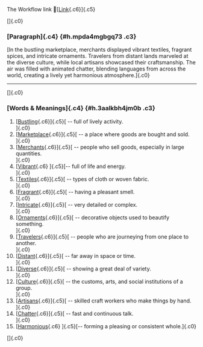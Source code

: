 The Workflow link
👏[[Link](https://www.google.com/url?q=http://www.google.com&sa=D&source=editors&ust=1756827936829008&usg=AOvVaw3Sj655QGAxC95Jsr87IL_U){.c6}]{.c5}

[]{.c0}

### [Paragraph]{.c4} {#h.mpda4mgbgq73 .c3}

[In the bustling marketplace, merchants displayed vibrant textiles,
fragrant spices, and intricate ornaments. Travelers from distant lands
marveled at the diverse culture, while local artisans showcased their
craftsmanship. The air was filled with animated chatter, blending
languages from across the world, creating a lively yet harmonious
atmosphere.]{.c0}

------------------------------------------------------------------------

[]{.c0}

### [Words & Meanings]{.c4} {#h.3aalkbh4jm0b .c3}

1.  [[Bustling](https://www.google.com/url?q=http://www.google.com&sa=D&source=editors&ust=1756827936830528&usg=AOvVaw04-K2qwdDnRmD4B48PM9eJ){.c6}]{.c5}[ --
    full of lively activity.\
    ]{.c0}
2.  [[Marketplace](https://www.google.com/url?q=http://www.google.com&sa=D&source=editors&ust=1756827936830817&usg=AOvVaw3hzKOrlKVPzPJkLZQ6mbud){.c6}]{.c5}[ --
    a place where goods are bought and sold.\
    ]{.c0}
3.  [[Merchants](https://www.google.com/url?q=http://www.google.com&sa=D&source=editors&ust=1756827936831101&usg=AOvVaw3lV2uMFS4gdfK1qP58PDqP){.c6}]{.c5}[ --
    people who sell goods, especially in large quantities.\
    ]{.c0}
4.  [[Vibrant](https://www.google.com/url?q=http://www.google.com&sa=D&source=editors&ust=1756827936831443&usg=AOvVaw0Mk4iO8u5LTTE3j-yGY4Ig){.c6}
    ]{.c5}[-- full of life and energy.\
    ]{.c0}
5.  [[Textiles](https://www.google.com/url?q=http://www.google.com&sa=D&source=editors&ust=1756827936831701&usg=AOvVaw2i8ioqUyjKAjiu4HvL05Gw){.c6}]{.c5}[ --
    types of cloth or woven fabric.\
    ]{.c0}
6.  [[Fragrant](https://www.google.com/url?q=http://www.google.com&sa=D&source=editors&ust=1756827936831980&usg=AOvVaw3yPbCbZjWaQThAQqC1cU0F){.c6}]{.c5}[ --
    having a pleasant smell.\
    ]{.c0}
7.  [[Intricate](https://www.google.com/url?q=http://www.google.com&sa=D&source=editors&ust=1756827936832246&usg=AOvVaw05yfLlb4YDwnGCG-FPuOt3){.c6}]{.c5}[ --
    very detailed or complex.\
    ]{.c0}
8.  [[Ornaments](https://www.google.com/url?q=http://www.google.com&sa=D&source=editors&ust=1756827936832536&usg=AOvVaw0MOGYk9P8npnxWl4-kQjJ8){.c6}]{.c5}[ --
    decorative objects used to beautify something.\
    ]{.c0}
9.  [[Travelers](https://www.google.com/url?q=http://www.google.com&sa=D&source=editors&ust=1756827936832863&usg=AOvVaw1DfFXiSW0doFj5_tKXZy1N){.c6}]{.c5}[ --
    people who are journeying from one place to another.\
    ]{.c0}
10. [[Distant](https://www.google.com/url?q=http://www.google.com&sa=D&source=editors&ust=1756827936833192&usg=AOvVaw0lYX6jOePBEwAOCcBAMYxT){.c6}]{.c5}[ --
    far away in space or time.\
    ]{.c0}
11. [[Diverse](https://www.google.com/url?q=http://www.google.com&sa=D&source=editors&ust=1756827936833440&usg=AOvVaw1yd5eppAxL-ziq7H4MzAet){.c6}]{.c5}[ --
    showing a great deal of variety.\
    ]{.c0}
12. [[Culture](https://www.google.com/url?q=http://www.google.com&sa=D&source=editors&ust=1756827936833727&usg=AOvVaw2GNhIGJ9s385yoZFru1tDk){.c6}]{.c5}[ --
    the customs, arts, and social institutions of a group.\
    ]{.c0}
13. [[Artisans](https://www.google.com/url?q=http://www.google.com&sa=D&source=editors&ust=1756827936834058&usg=AOvVaw0oU5SV7ijekTjPSugJUELj){.c6}]{.c5}[ --
    skilled craft workers who make things by hand.\
    ]{.c0}
14. [[Chatter](https://www.google.com/url?q=http://www.google.com&sa=D&source=editors&ust=1756827936834373&usg=AOvVaw2Sf7_lrdKyD_3j0cLPIotd){.c6}]{.c5}[ --
    fast and continuous talk.\
    ]{.c0}
15. [[Harmonious](https://www.google.com/url?q=http://www.google.com&sa=D&source=editors&ust=1756827936834638&usg=AOvVaw1kb7ThCpzFAKq0rQVKrzDf){.c6}
    ]{.c5}[-- forming a pleasing or consistent whole.]{.c0}

[]{.c0}
